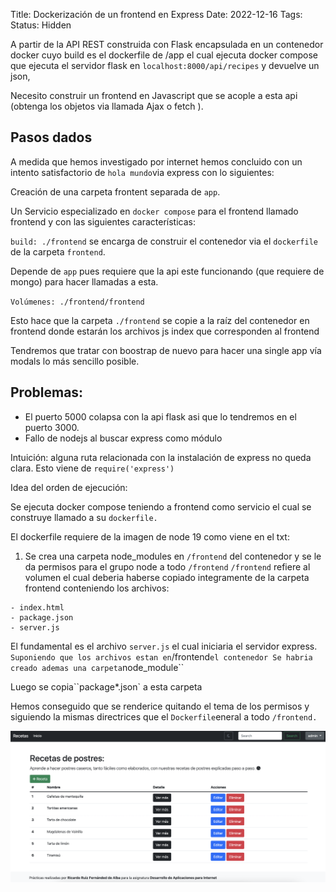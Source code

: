 Title: Dockerización de un frontend en Express
Date: 2022-12-16
Tags: 
Status: Hidden

A partir de la API REST construida con Flask encapsulada en un contenedor docker
cuyo build es el dockerfile de /app el cual ejecuta docker compose que ejecuta el servidor flask en `localhost:8000/api/recipes` y devuelve un json,

Necesito construir un frontend en Javascript que se acople a esta api
(obtenga los objetos via llamada Ajax o fetch ).

## Pasos dados

A medida que hemos investigado por internet hemos concluido con un intento
satisfactorio de `hola mundo`via express con lo siguientes:

Creación de una carpeta frontent separada de `app`.  

Un Servicio especializado en `docker compose` para el frontend llamado frontend
y con las siguientes características:

`build: ./frontend` se encarga de construir el contenedor via el `dockerfile` de la
carpeta `frontend`.

Depende de `app` pues requiere que la api este funcionando (que requiere de mongo)
para hacer llamadas a esta.

`Volúmenes: ./frontend/frontend`

Esto hace que la carpeta `./frontend` se copie a la raíz del contenedor en
frontend donde estarán los archivos js index que corresponden al frontend

Tendremos que tratar con boostrap de nuevo para hacer una single app vía
modals lo más sencillo posible.

## Problemas:

- El puerto 5000 colapsa con la api flask asi que lo tendremos en el puerto 3000.
- Fallo de nodejs al buscar express como módulo

Intuición: alguna ruta relacionada con la instalación de express no queda clara.
Esto viene de `require('express')`

Idea del orden de ejecución:

Se ejecuta docker compose teniendo a frontend como servicio el cual se construye
llamado a su `dockerfile.`

El dockerfile requiere de la imagen de node 19
como viene en el txt:

1. Se crea una carpeta node_modules en `/frontend`
del contenedor y se le da permisos para el grupo node
a todo `/frontend`
`/frontend` refiere al volumen el cual deberia
haberse copiado integramente de la carpeta
frontend conteniendo los archivos:

```
- index.html
- package.json
- server.js
```

El fundamental es el archivo `server.js` el cual
iniciaria el servidor express.
`
Suponiendo que los archivos estan en `/frontend` el
contenedor
Se habria creado ademas una carpeta `node_module``

Luego se copia``package*.json` a esta carpeta 
 
Hemos conseguido que se renderice quitando el tema de los permisos y siguiendo
la mismas directrices
que el `Dockerfile`eneral a todo `/frontend.`

![Dockerizacion de un frontend en Express](/images/dockerizacion-express.png)